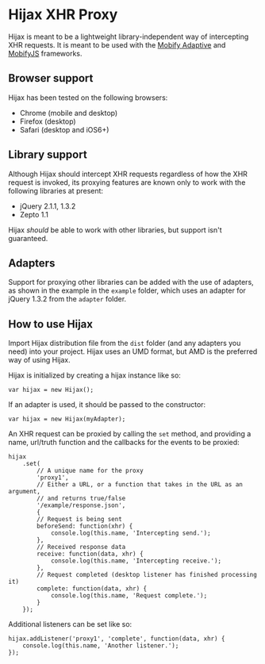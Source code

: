 # Hijax XHR Proxy

Hijax is meant to be a lightweight library-independent way of intercepting XHR
requests. It is meant to be used with the 
[Mobify Adaptive](https://github.com/mobify/adaptivejs) and 
[MobifyJS](https://github.com/mobify/mobifyjs) frameworks.

## Browser support
Hijax has been tested on the following browsers:

- Chrome (mobile and desktop)
- Firefox (desktop)
- Safari (desktop and iOS6+)

## Library support
Although Hijax should intercept XHR requests regardless of how the XHR request
is invoked, its proxying features are known only to work with the following
libraries at present:

- jQuery 2.1.1, 1.3.2
- Zepto 1.1

Hijax *should* be able to work with other libraries, but support isn't 
guaranteed.

## Adapters
Support for proxying other libraries can be added with the use of adapters, as 
shown in the example in the `example` folder, which uses an adapter for jQuery 
1.3.2 from the `adapter` folder.

## How to use Hijax
Import Hijax distribution file from the `dist` folder (and any adapters you 
need) into your project. Hijax uses an UMD format, but AMD is the preferred way
of using Hijax. 

Hijax is initialized by creating a hijax instance like so:

    var hijax = new Hijax();

If an adapter is used, it should be passed to the constructor:

    var hijax = new Hijax(myAdapter);

An XHR request can be proxied by calling the `set` method, and providing a name,
url/truth function and the callbacks for the events to be proxied:

    hijax
        .set(
            // A unique name for the proxy
            'proxy1',
            // Either a URL, or a function that takes in the URL as an argument,
            // and returns true/false
            '/example/response.json',
            {
            // Request is being sent
            beforeSend: function(xhr) {
                console.log(this.name, 'Intercepting send.');
            },
            // Received response data
            receive: function(data, xhr) {
                console.log(this.name, 'Intercepting receive.');
            },
            // Request completed (desktop listener has finished processing it)
            complete: function(data, xhr) {
                console.log(this.name, 'Request complete.');
            }
        });

Additional listeners can be set like so:

    hijax.addListener('proxy1', 'complete', function(data, xhr) {
        console.log(this.name, 'Another listener.');
    });